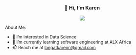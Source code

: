  <div id="header" align="center">
  <h3>👋 Hi, I’m Karen</h3>
  <img src="https://media4.giphy.com/media/3kPDmoWdBpQPNhCnUG/200.webp?cid=ecf05e47e5t1ihozw5tz7ykwyjs0l19n9uf6u4najezyxb5e&rid=200.webp&ct=s" />
</div>
<div>
<p>About Me:</p>
 <ul>
   <li>👀 I’m interested in Data Science</li>
   <li>🌱 I’m currently learning software engineering at ALX Africa</li>
   <li>📫 Reach me at <a href="langatkarenn@gmail.com">langatkarenn@gmail.com</a></li>
 </ul>
</div>
<!---
Chepngeno-langat/Chepngeno-langat is a ✨ special ✨ repository because its `README.md` (this file) appears on your GitHub profile.
You can click the Preview link to take a look at your changes.
--->
